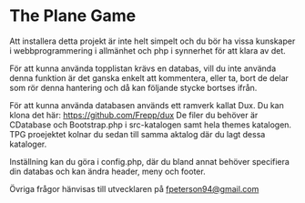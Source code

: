 The Plane Game
==============

Att installera detta projekt är inte helt simpelt och du bör ha vissa kunskaper i webbprogrammering i allmänhet och php i synnerhet för att
klara av det.

För att kunna använda topplistan krävs en databas, vill du inte använda denna funktion är det ganska enkelt att kommentera, eller ta, bort de delar som rör denna hantering och då kan följande stycke bortses ifrån.

För att kunna använda databasen används ett ramverk kallat Dux. Du kan klona det här: https://github.com/Frepp/dux
De filer du behöver är CDatabase och Bootstrap.php i src-katalogen samt hela themes katalogen. TPG proejektet kolnar du sedan till samma aktalog där du lagt dessa kataloger.

Inställning kan du göra i config.php, där du bland annat behöver specifiera din databas och kan ändra header, meny och footer.  

Övriga frågor hänvisas till utvecklaren på fpeterson94@gmail.com
